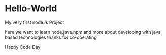 # Hello-World
My very first nodeJs Project

here we want to learn node,java,npm and more about developing with java based technologies 
thanks for co-operating


Happy Code Day
